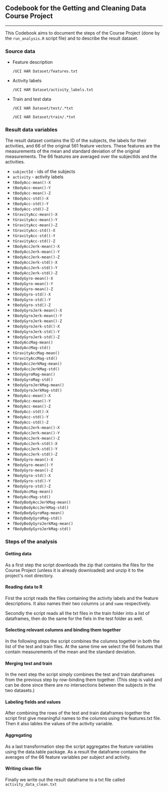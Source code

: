 ## Codebook for the Getting and Cleaning Data Course Project

---

This Codebook aims to document the steps of the Course Project (done by the `run_analysis.R` script file) and to describe the result dataset.


### Source data

* Feature description

  `/UCI HAR Dataset/features.txt`

* Activity labels

  `/UCI HAR Dataset/activity_labels.txt`

* Train and test data                                                                 

  `/UCI HAR Dataset/test/.*txt`

  `/UCI HAR Dataset/train/.*txt`
  
  
### Result data variables

The result dataset contains the ID of the subjects, the labels for their activities, and 66 of the original 561 feature vectors. These features are the measurements of the mean and standard deviation of the original measurements. The 66 features are averaged over the subjectIds and the activities. 

* `subjectId` - ids of the subjects
* `activity` - activity labels
* `tBodyAcc-mean()-X`
* `tBodyAcc-mean()-Y`
* `tBodyAcc-mean()-Z`
* `tBodyAcc-std()-X`
* `tBodyAcc-std()-Y`
* `tBodyAcc-std()-Z`
* `tGravityAcc-mean()-X`
* `tGravityAcc-mean()-Y`
* `tGravityAcc-mean()-Z`
* `tGravityAcc-std()-X`
* `tGravityAcc-std()-Y`
* `tGravityAcc-std()-Z`
* `tBodyAccJerk-mean()-X`
* `tBodyAccJerk-mean()-Y`
* `tBodyAccJerk-mean()-Z`
* `tBodyAccJerk-std()-X`
* `tBodyAccJerk-std()-Y`
* `tBodyAccJerk-std()-Z`
* `tBodyGyro-mean()-X`
* `tBodyGyro-mean()-Y`
* `tBodyGyro-mean()-Z`
* `tBodyGyro-std()-X`
* `tBodyGyro-std()-Y`
* `tBodyGyro-std()-Z`
* `tBodyGyroJerk-mean()-X`
* `tBodyGyroJerk-mean()-Y`
* `tBodyGyroJerk-mean()-Z`
* `tBodyGyroJerk-std()-X`
* `tBodyGyroJerk-std()-Y`
* `tBodyGyroJerk-std()-Z`
* `tBodyAccMag-mean()`
* `tBodyAccMag-std()`
* `tGravityAccMag-mean()`
* `tGravityAccMag-std()`
* `tBodyAccJerkMag-mean()`
* `tBodyAccJerkMag-std()`
* `tBodyGyroMag-mean()`
* `tBodyGyroMag-std()`
* `tBodyGyroJerkMag-mean()`
* `tBodyGyroJerkMag-std()`
* `fBodyAcc-mean()-X`
* `fBodyAcc-mean()-Y`
* `fBodyAcc-mean()-Z`
* `fBodyAcc-std()-X`
* `fBodyAcc-std()-Y`
* `fBodyAcc-std()-Z`
* `fBodyAccJerk-mean()-X`
* `fBodyAccJerk-mean()-Y`
* `fBodyAccJerk-mean()-Z`
* `fBodyAccJerk-std()-X`
* `fBodyAccJerk-std()-Y`
* `fBodyAccJerk-std()-Z`
* `fBodyGyro-mean()-X`
* `fBodyGyro-mean()-Y`
* `fBodyGyro-mean()-Z`
* `fBodyGyro-std()-X`
* `fBodyGyro-std()-Y`
* `fBodyGyro-std()-Z`
* `fBodyAccMag-mean()`
* `fBodyAccMag-std()`
* `fBodyBodyAccJerkMag-mean()`
* `fBodyBodyAccJerkMag-std()`
* `fBodyBodyGyroMag-mean()`
* `fBodyBodyGyroMag-std()`
* `fBodyBodyGyroJerkMag-mean()`
* `fBodyBodyGyroJerkMag-std()`


### Steps of the analysis

#### Getting data

As a first step the script downloads the zip that contains the files for the Course Project (unless it is already downloaded) and unzip it to the project's root directory. 

#### Reading data to R

First the script reads the files containing the activity labels and the feature descriptions. It also names their two columns `id` and `name` respectively.

Secondly the script reads all the txt files in the train folder into a list of dataframes, then do the same for the fiels in the test folder as well.

#### Selecting relevant columns and binding them together
In the following steps the script combines the columns together in both the list of the test and train files. At the same time we select the 66 features that contain measurements of the mean and the standard deviation.

#### Merging test and train
In the next step the script simply combines the test and train dataframes from the previous step by row-binding them together. (This step is valid and can be done since there are no intersections between the subjects in the two datasets.)

#### Labeling fields and values
After combining the rows of the test and train dataframes together the script first give meaningful names to the columns using the features.txt file. Then it also lables the values of the activity variable.

#### Aggregating
As a last transformation step the script aggregates the feature variables using the data.table package. As a result the dataframe contains the averages of the 66 feature variables per subject and activity.

#### Writing clean file
Finally we write out the result dataframe to a txt file called `activity_data_clean.txt`